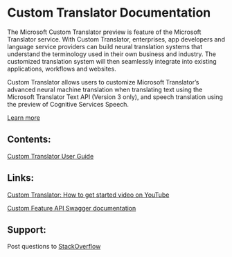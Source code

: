 # Custom Translator Documentation

The Microsoft Custom Translator preview is feature of the Microsoft Translator service. With Custom Translator, enterprises, app developers and language service providers can build neural translation systems that understand the terminology used in their own business and industry. The customized translation system will then seamlessly integrate into existing applications, workflows and websites. 

Custom Translator allows users to customize Microsoft Translator’s advanced neural machine translation when translating text using the Microsoft Translator Text API (Version 3 only), and speech translation using the preview of Cognitive Services Speech. 

[Learn more](https://www.microsoft.com/en-us/translator/customization.aspx)


## Contents:
[Custom Translator User Guide](https://github.com/MicrosoftTranslator/Custom-Translator-Documentation/blob/master/Microsoft%20Translator%20Custom%20Translator%20User%20Guide.pdf)


## Links:
[Custom Translator: How to get started video on YouTube](https://youtu.be/2_xfoI9HV9U)

[Custom Feature API Swagger documentation](https://custom-api.cognitive.microsofttranslator.com/swagger/)


## Support:
Post questions to [StackOverflow](http://www.aka.ms/TranslatorForum)
